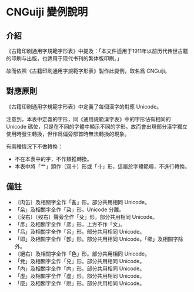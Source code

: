 # CNGuiji 變例說明

## 介紹

《古籍印刷通用字規範字形表》中提及：「本文件适用于1911年以前历代传世古籍的印刷与出版，也适用于现代书刊的繁体版印刷。」

故而依照《古籍印刷通用字規範字形表》製作此變例，取名爲 CNGuiji。

## 對應原則

《古籍印刷通用字規範字形表》中定義了每個漢字的對應 Unicode。

注意到，本表中定義的字形，同《通用規範漢字表》中的字形佔有相同的 Unicode 碼位，只是在不同的字體中顯示不同的字形。故而會出現部分漢字獨立使用時發生轉換，但作爲偏旁部首時無法轉換的現象。

有兩種情況下不做轉換：

- 不在本表中的字，不作類推轉換。
- 本表中將「艹」頭作〔双十〕形或「卝」形，這屬於字體範疇，不進行轉換。

## 備註

- 〔肉缶〕及相關字全作「䍃」形。部分共用相同 Unicode。
- 「朵」及相關字全作「朶」形。Unicode 分離。
- 〔沒右〕〔歿右〕聲旁全作「殳」形。部分共用相同 Unicode。
- 「彥」及相關字全作「彦」形，上方不作「文」。
- 「吕」及相關字全作「呂」形。部分共用相同 Unicode。
- 「即」及相關字全作「卽」形。部分共用相同 Unicode。「鄉」及相關字除外。
- 〔絕右〕及相關字全作「色」形。部分共用相同 Unicode。
- 「兌」及相關字全作「兑」形。部分共用相同 Unicode。
- 「內」及相關字全作「内」形。部分共用相同 Unicode。
- 「虛」及相關字全作「虚」形。部分共用相同 Unicode。
- 「麼」及相關字全作「麽」形。部分共用相同 Unicode。

